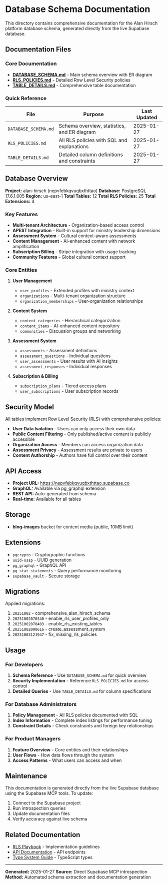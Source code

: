 # Database Schema Documentation

This directory contains comprehensive documentation for the Alan Hirsch platform database schema, generated directly from the live Supabase database.

## Documentation Files

### Core Documentation

- **[DATABASE_SCHEMA.md](./DATABASE_SCHEMA.md)** - Main schema overview with ER diagram
- **[RLS_POLICIES.md](./RLS_POLICIES.md)** - Detailed Row Level Security policies
- **[TABLE_DETAILS.md](./TABLE_DETAILS.md)** - Comprehensive table documentation

### Quick Reference

| File                 | Purpose                                     | Last Updated |
| -------------------- | ------------------------------------------- | ------------ |
| `DATABASE_SCHEMA.md` | Schema overview, statistics, and ER diagram | 2025-01-27   |
| `RLS_POLICIES.md`    | All RLS policies with SQL and explanations  | 2025-01-27   |
| `TABLE_DETAILS.md`   | Detailed column definitions and constraints | 2025-01-27   |

## Database Overview

**Project:** alan-hirsch (nepvfebkqvuqbxthttao)
**Database:** PostgreSQL 17.6.1.005
**Region:** us-east-1
**Total Tables:** 12
**Total RLS Policies:** 25
**Total Extensions:** 4

### Key Features

- **Multi-tenant Architecture** - Organization-based access control
- **APEST Integration** - Built-in support for ministry leadership dimensions
- **Assessment System** - Cultural context-aware assessments
- **Content Management** - AI-enhanced content with network amplification
- **Subscription Billing** - Stripe integration with usage tracking
- **Community Features** - Global cultural context support

### Core Entities

1. **User Management**
   - `user_profiles` - Extended profiles with ministry context
   - `organizations` - Multi-tenant organization structure
   - `organization_memberships` - User-organization relationships

2. **Content System**
   - `content_categories` - Hierarchical categorization
   - `content_items` - AI-enhanced content repository
   - `communities` - Discussion groups and networking

3. **Assessment System**
   - `assessments` - Assessment definitions
   - `assessment_questions` - Individual questions
   - `user_assessments` - User results with AI insights
   - `assessment_responses` - Individual responses

4. **Subscription & Billing**
   - `subscription_plans` - Tiered access plans
   - `user_subscriptions` - User subscription records

## Security Model

All tables implement Row Level Security (RLS) with comprehensive policies:

- **User Data Isolation** - Users can only access their own data
- **Public Content Filtering** - Only published/active content is publicly accessible
- **Organization Access** - Members can access organization data
- **Assessment Privacy** - Assessment results are private to users
- **Content Authorship** - Authors have full control over their content

## API Access

- **Project URL:** https://nepvfebkqvuqbxthttao.supabase.co
- **GraphQL:** Available via pg_graphql extension
- **REST API:** Auto-generated from schema
- **Real-time:** Available for all tables

## Storage

- **blog-images** bucket for content media (public, 10MB limit)

## Extensions

- `pgcrypto` - Cryptographic functions
- `uuid-ossp` - UUID generation
- `pg_graphql` - GraphQL API
- `pg_stat_statements` - Query performance monitoring
- `supabase_vault` - Secure storage

## Migrations

Applied migrations:

1. `20251002` - comprehensive_alan_hirsch_schema
2. `20251002070340` - enable_rls_user_profiles_only
3. `20251002070403` - enable_rls_existing_tables
4. `20251002090616` - create_assessment_system
5. `20251003121947` - fix_missing_rls_policies

## Usage

### For Developers

1. **Schema Reference** - Use `DATABASE_SCHEMA.md` for quick overview
2. **Security Implementation** - Reference `RLS_POLICIES.md` for access control
3. **Detailed Queries** - Use `TABLE_DETAILS.md` for column specifications

### For Database Administrators

1. **Policy Management** - All RLS policies documented with SQL
2. **Index Information** - Complete index listings for performance tuning
3. **Constraint Details** - Check constraints and foreign key relationships

### For Product Managers

1. **Feature Overview** - Core entities and their relationships
2. **User Flows** - How data flows through the system
3. **Access Patterns** - What users can access and when

## Maintenance

This documentation is generated directly from the live Supabase database using the Supabase MCP tools. To update:

1. Connect to the Supabase project
2. Run introspection queries
3. Update documentation files
4. Verify accuracy against live schema

## Related Documentation

- [RLS Playbook](../../rls-playbook.md) - Implementation guidelines
- [API Documentation](../../MASTER/API_DOCUMENTATION.md) - API endpoints
- [Type System Guide](../../MASTER/TYPE_SYSTEM_GUIDE.md) - TypeScript types

---

**Generated:** 2025-01-27
**Source:** Direct Supabase MCP introspection
**Method:** Automated schema extraction and documentation generation
